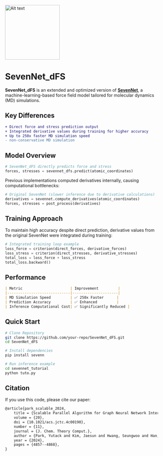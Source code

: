 
<img src="SevenNet_logo.png" alt="Alt text" height="180">

# SevenNet_dFS

**SevenNet_dFS** is an extended and optimized version of [**SevenNet**](https://github.com/MDIL-SNU/SevenNet), a machine-learning-based force field model tailored for molecular dynamics (MD) simulations.

## Key Differences

```diff
+ Direct force and stress prediction output
+ Integrated derivative values during training for higher accuracy
+ Up to 250x faster MD simulation speed
- non-conservative MD simulation
```

## Model Overview

```python
# SevenNet_dFS directly predicts force and stress
forces, stresses = sevennet_dfs.predict(atomic_coordinates)
```

Previous implementations computed derivatives internally, causing computational bottlenecks:

```python
# Original SevenNet (slower inference due to derivative calculations)
derivatives = sevennet.compute_derivatives(atomic_coordinates)
forces, stresses = post_process(derivatives)
```

## Training Approach

To maintain high accuracy despite direct prediction, derivative values from the original SevenNet were integrated during training:

```python
# Integrated training loop example
loss_force = criterion(direct_forces, derivative_forces)
loss_stress = criterion(direct_stresses, derivative_stresses)
total_loss = loss_force + loss_stress
total_loss.backward()
```

## Performance

```markdown
| Metric                      | Improvement         |
|-----------------------------|---------------------|
| MD Simulation Speed         | ✅ 250x Faster      |
| Prediction Accuracy         | ✅ Enhanced         |
| Inference Computational Cost| ✅ Significantly Reduced |
```

## Quick Start

```bash
# Clone Repository
git clone https://github.com/your-repo/SevenNet_dFS.git
cd SevenNet_dFS

# Install dependencies
pip install sevenn

# Run inference example
cd sevennet_tutorial
python tuto.py
```

## Citation<a name="citation"></a>

If you use this code, please cite our paper:
```txt
@article{park_scalable_2024,
	title = {Scalable Parallel Algorithm for Graph Neural Network Interatomic Potentials in Molecular Dynamics Simulations},
	volume = {20},
	doi = {10.1021/acs.jctc.4c00190},
	number = {11},
	journal = {J. Chem. Theory Comput.},
	author = {Park, Yutack and Kim, Jaesun and Hwang, Seungwoo and Han, Seungwu},
	year = {2024},
	pages = {4857--4868},
}
```